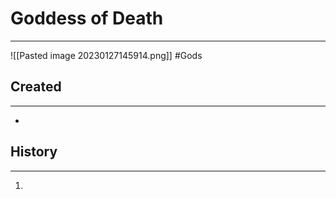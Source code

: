 # Goddess of Death
---
![[Pasted image 20230127145914.png]]
#Gods 
## Created
---
-  

## History
---
1. 